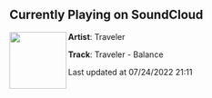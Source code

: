 ## Currently Playing on SoundCloud

[<img align="left" width="100" src="https://i1.sndcdn.com/artworks-Fzppg0MpuYo3TaKl-Ewn6yA-t500x500.jpg">](https://soundcloud.com/travelermusic/traveler-balance)

**Artist**: Traveler 

**Track**: Traveler - Balance

Last updated at 07/24/2022 21:11
